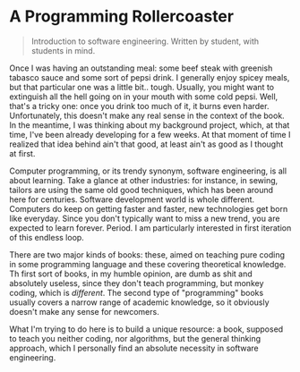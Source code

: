 # A Programming Rollercoaster
>Introduction to software engineering. Written by student, with students in mind.


Once I was having an outstanding meal: some beef steak with greenish tabasco sauce and some sort of pepsi drink. I generally enjoy spicey meals, but that particular one was a little bit.. tough. Usually, you might want to extinguish all the hell going on in your mouth with some cold pepsi. Well, that's a tricky one: once you drink too much of it, it burns even harder. Unfortunately, this doesn't make any real sense in the context of the book. In the meantime, I was thinking about my background project, which, at that time, I've been already developing for a few weeks. At that moment of time I realized that idea behind ain't that good, at least ain't as good as I thought at first.

Computer programming, or its trendy synonym, software engineering, is all about learning. Take a glance at other industries: for instance, in sewing, tailors are using the same old good techniques, which has been around here for centuries. Software development world is whole different. Computers do keep on getting faster and faster, new technologies get born like everyday. Since you don't typically want to miss a new trend, you are expected to learn forever. Period. I am particularly interested in first iteration of this endless loop.

There are two major kinds of books: these, aimed on teaching pure coding in some programming language and these covering theoretical knowledge. Th first sort of books, in my humble opinion, are dumb as shit and absolutely useless, since they don't teach programming, but monkey coding, which is _different_. The second type of "programming" books usually covers a narrow range of academic knowledge, so it obviously doesn't make any sense for newcomers.

What I'm trying to do here is to build a unique resource: a book, supposed to teach you neither coding, nor algorithms, but the general thinking approach, which I personally find an absolute necessity in software engineering.
